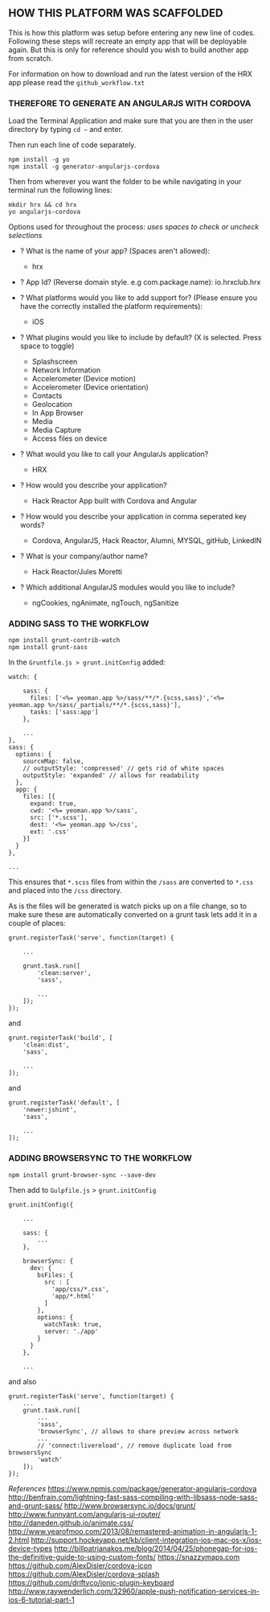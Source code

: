 ## HOW THIS PLATFORM WAS SCAFFOLDED

This is how this platform was setup before entering any new line of codes. Following these steps will recreate an empty app that will be deployable again. But this is only for reference should you wish to build another app from scratch.

For information on how to download and run the latest version of the HRX app please read the `github_workflow.txt`



### THEREFORE TO GENERATE AN ANGULARJS WITH CORDOVA

Load the Terminal Application and make sure that you are then in the user directory by typing `cd ~` and enter.

Then run each line of code separately.

```
npm install -g yo
npm install -g generator-angularjs-cordova
```

Then from wherever you want the folder to be while navigating in your terminal run the following lines:

```
mkdir hrx && cd hrx
yo angularjs-cordova
```

Options used for throughout the process:
<i>uses spaces to check or uncheck selections</i>

 - ? What is the name of your app? (Spaces aren't allowed):
   - hrx

 - ? App Id? (Reverse domain style. e.g com.package.name):
io.hrxclub.hrx

 - ? What platforms would you like to add support for? (Please ensure you have the correctly installed the platform requirements):
   - iOS

 - ? What plugins would you like to include by default? (X is selected. Press space to toggle)
   - Splashscreen
   - Network Information
   - Accelerometer (Device motion)
   - Accelerometer (Device orientation)
   - Contacts
   - Geolocation
   - In App Browser
   - Media
   - Media Capture
   - Access files on device

 - ? What would you like to call your AngularJs application?
   - HRX

 - ? How would you describe your application?
   - Hack Reactor App built with Cordova and Angular

 - ? How would you describe your application in comma seperated key words?
   - Cordova, AngularJS, Hack Reactor, Alumni, MYSQL, gitHub, LinkedIN

 - ? What is your company/author name?
   - Hack Reactor/Jules Moretti

 - ? Which additional AngularJS modules would you like to include?
   - ngCookies, ngAnimate, ngTouch, ngSanitize

### ADDING SASS TO THE WORKFLOW

```
npm install grunt-contrib-watch
npm install grunt-sass
```

In the `Gruntfile.js > grunt.initConfig` added:

```
watch: {

    sass: {
      files: ['<%= yeoman.app %>/sass/**/*.{scss,sass}','<%= yeoman.app %>/sass/_partials/**/*.{scss,sass}'],
      tasks: ['sass:app']
    },

    ...
},
sass: {
  options: {
    sourceMap: false,
    // outputStyle: 'compressed' // gets rid of white spaces
    outputStyle: 'expanded' // allows for readability
  },
  app: {
    files: [{
      expand: true,
      cwd: '<%= yeoman.app %>/sass',
      src: ['*.scss'],
      dest: '<%= yeoman.app %>/css',
      ext: '.css'
    }]
  }
},

...
```

This ensures that `*.scss` files from within the `/sass` are converted to `*.css` and placed into the `/css` directory.

As is the files will be generated is watch picks up on a file change, so to make sure these are automatically converted on a grunt task lets add it in a couple of places:

```
grunt.registerTask('serve', function(target) {

    ...

    grunt.task.run([
        'clean:server',
        'sass',
        
        ...
    ]);
});
```

and

```
grunt.registerTask('build', [
    'clean:dist',
    'sass',
    
    ...
]);
```

and

```
grunt.registerTask('default', [
    'newer:jshint',
    'sass',
    
    ...
]);
```


### ADDING BROWSERSYNC TO THE WORKFLOW

```
npm install grunt-browser-sync --save-dev
```


Then add to `Gulpfile.js` > `grunt.initConfig`

```
grunt.initConfig({

    ...

    sass: {
        ...
    },

    browserSync: {
      dev: {
        bsFiles: {
          src : [
            'app/css/*.css',
            'app/*.html'
          ]
        },
        options: {
          watchTask: true,
          server: './app'
        }
      }
    },

    ...
```

and also

```
grunt.registerTask('serve', function(target) {
    ...
    grunt.task.run([
        ...
        'sass',
        'browserSync', // allows to share preview across network
        ...
        // 'connect:livereload', // remove duplicate load from browsersSync
        'watch'
    ]);
});
```


*References*
https://www.npmjs.com/package/generator-angularjs-cordova
http://benfrain.com/lightning-fast-sass-compiling-with-libsass-node-sass-and-grunt-sass/
http://www.browsersync.io/docs/grunt/
http://www.funnyant.com/angularjs-ui-router/
http://daneden.github.io/animate.css/
http://www.yearofmoo.com/2013/08/remastered-animation-in-angularjs-1-2.html
http://support.hockeyapp.net/kb/client-integration-ios-mac-os-x/ios-device-types
http://billpatrianakos.me/blog/2014/04/25/phonegap-for-ios-the-definitive-guide-to-using-custom-fonts/
https://snazzymaps.com
https://github.com/AlexDisler/cordova-icon
https://github.com/AlexDisler/cordova-splash
https://github.com/driftyco/ionic-plugin-keyboard
http://www.raywenderlich.com/32960/apple-push-notification-services-in-ios-6-tutorial-part-1
